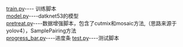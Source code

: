 [train.py](https://github.com/muzixt/muzixt.github.io/blob/20204dd8ed32cf00b4cb03530548b6ce3d57f440/darknet/train.py)---- 训练脚本  
[model.py](https://github.com/muzixt/muzixt.github.io/blob/20204dd8ed32cf00b4cb03530548b6ce3d57f440/darknet/model.py)----datknet53的模型  
[pretreat.py](https://github.com/muzixt/muzixt.github.io/blob/20204dd8ed32cf00b4cb03530548b6ce3d57f440/darknet/pretreat.py)----数据增强脚本，包含了cutmix和mosaic方法,（思路来源于yolov4），SamplePairing方法  
[progress_bar.py](https://github.com/muzixt/muzixt.github.io/blob/20204dd8ed32cf00b4cb03530548b6ce3d57f440/darknet/progress_bar.py)----进度条
[test.py](https://github.com/muzixt/muzixt.github.io/blob/78d2d24c78566378224e45050bbe3e69f3a95018/darknet/test.py)----测试脚本
